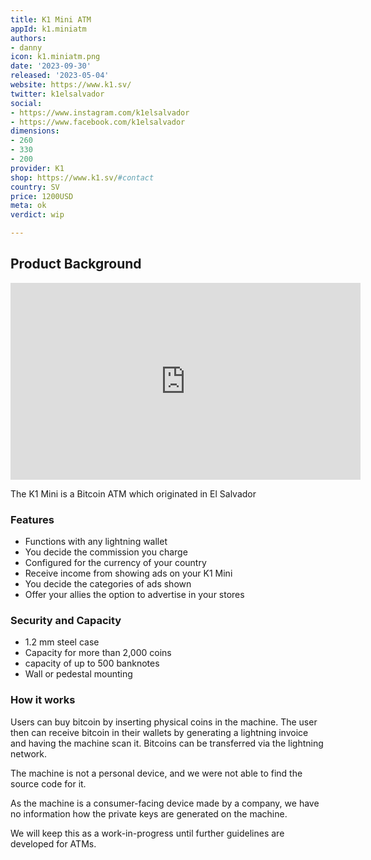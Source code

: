 ```yaml
---
title: K1 Mini ATM
appId: k1.miniatm
authors:
- danny
icon: k1.miniatm.png
date: '2023-09-30'
released: '2023-05-04'
website: https://www.k1.sv/
twitter: k1elsalvador
social:
- https://www.instagram.com/k1elsalvador
- https://www.facebook.com/k1elsalvador
dimensions:
- 260
- 330
- 200
provider: K1
shop: https://www.k1.sv/#contact
country: SV
price: 1200USD
meta: ok
verdict: wip

---
```


## Product Background 

<iframe width="560" height="315" src="https://www.youtube.com/embed/BJ4GeSDDiuQ?si=wc_VObJbM_09uSif" title="YouTube video player" frameborder="0" allow="accelerometer; autoplay; clipboard-write; encrypted-media; gyroscope; picture-in-picture; web-share" allowfullscreen></iframe>

The K1 Mini is a Bitcoin ATM which originated in El Salvador

### Features

- Functions with any lightning wallet
- You decide the commission you charge
- Configured for the currency of your country
- Receive income from showing ads on your K1 Mini
- You decide the categories of ads shown
- Offer your allies the option to advertise in your stores

### Security and Capacity

- 1.2 mm steel case
- Capacity for more than 2,000 coins
- capacity of up to 500 banknotes
- Wall or pedestal mounting

### How it works 

Users can buy bitcoin by inserting physical coins in the machine. The user then can receive bitcoin in their wallets by generating a lightning invoice and having the machine scan it. Bitcoins can be transferred via the lightning network.

The machine is not a personal device, and we were not able to find the source code for it.

As the machine is a consumer-facing device made by a company, we have no information how the private keys are generated on the machine.

We will keep this as a work-in-progress until further guidelines are developed for ATMs.
